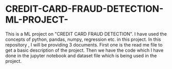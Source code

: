 # CREDIT-CARD-FRAUD-DETECTION-ML-PROJECT-

This is a  ML project on "CREDIT CARD FRAUD DETECTION". I have used the concepts of python, pandas, numpy, regression etc. in this project. In this repository , I will be providing 3 documents. First one is the read me file to get a basic description of the project. Then we have the code which I have done in the jupyter notebook and dataset file which is being used in the project.
